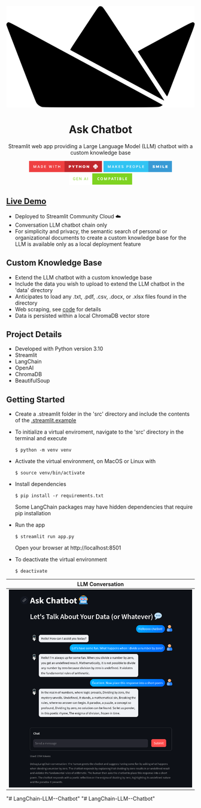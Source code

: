 <div align="center">

<img src="public/streamlit.svg" height="270px"/>

# Ask Chatbot

Streamlit web app providing a Large Language Model (LLM) chatbot with a custom knowledge base

<img src="public/made-with-python.svg" height="30"/>
<img src="public/makes-people-smile.svg" height="30"/>
<img src="public/gen-AI-compatible.svg" height="30"/>

</div>

## [Live Demo](https://ask-chatbot.streamlit.app/)

- Deployed to Streamlit Community Cloud ☁️
- Conversation LLM chatbot chain only
- For simplicity and privacy, the semantic search of personal or organizational documents to create a custom knowledge base for the LLM is available only as a local deployment feature

## Custom Knowledge Base

- Extend the LLM chatbot with a custom knowledge base
- Include the data you wish to upload to extend the LLM chatbot in the 'data' directory
- Anticipates to load any .txt, .pdf, .csv, .docx, or .xlsx files found in the directory
- Web scraping, see [code](helpers/web_scraping.py) for details
- Data is persisted within a local ChromaDB vector store

## Project Details

- Developed with Python version 3.10
- Streamlit
- LangChain
- OpenAI
- ChromaDB
- BeautifulSoup

## Getting Started

- Create a .streamlit folder in the 'src' directory and include the contents of the [.streamlit.example](.streamlit.example)

- To initialize a virtual enviroment, navigate to the 'src' directory in the terminal and execute

  ```
  $ python -m venv venv
  ```

- Activate the virtual environment, on MacOS or Linux with

  ```
  $ source venv/bin/activate
  ```

- Install dependencies

  ```
  $ pip install -r requirements.txt
  ```
  Some LangChain packages may have hidden dependencies that require pip installation

- Run the app

  ```
  $ streamlit run app.py
  ```

  Open your browser at http://localhost:8501

- To deactivate the virtual environment

  ```
  $ deactivate
  ```

<div align="center">

|                    LLM Conversation                     |
| :-----------------------------------------------------: |
| <img src="./public/ask-chatbot-convo-demo.png" width="950"/> |

</div>
"# LangChain-LLM--Chatbot" 
"# LangChain-LLM--Chatbot" 
